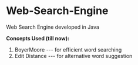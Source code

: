 # Web-Search-Engine
Web Search Engine developed in Java

**Concepts Used (till now):**<br/>
1) BoyerMoore --- for efficient word searching
2) Edit Distance --- for alternative word suggestion
